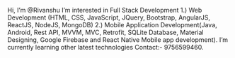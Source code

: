 Hi, I’m @Rivanshu
I’m interested in Full Stack Development  1.) Web Development (HTML, CSS, JavaScript, JQuery, Bootstrap, AngularJS, ReactJS, NodeJS, MongoDB) 2.) Mobile Application Development(Java, Android, Rest API, MVVM, MVC, Retrofit, SQLite Database, Material Designing, Google Firebase and React Native Mobile app development).
I’m currently learning other latest technologies
Contact:- 9756599460.
